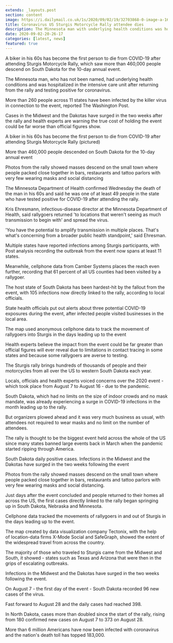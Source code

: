 ```yaml
---
extends: _layouts.post
section: content
image: https://i.dailymail.co.uk/1s/2020/09/02/19/32703868-0-image-a-16_1599072814893.jpg 
title: Coronavirus US Sturgis Motorcycle Rally attendee dies 
description: The Minnesota man with underlying health conditions was hospitalized in the ICU after returning from Sturgis Motorcycle Rally and testing positive. 
date: 2020-09-02-20-26-17 
categories: [latest, news] 
featured: true 
--- 
```

A biker in his 60s has become the first person to die from COVID-19 after attending Sturgis Motorcycle Rally, which saw more than 460,000 people descend on South Dakota for the 10-day annual event. 

The Minnesota man, who has not been named, had underlying health conditions and was hospitalized in the intensive care unit after returning from the rally and testing positive for coronavirus. 

More than 260 people across 11 states have been infected by the killer virus in connection to the event, reported The Washington Post.

Cases in the Midwest and the Dakotas have surged in the two weeks after the rally and health experts are warning the true cost of holding the event could be far worse than official figures show. 

A biker in his 60s has become the first person to die from COVID-19 after attending Sturgis Motorcycle Rally (pictured) 

More than 460,000 people descended on South Dakota for the 10-day annual event

Photos from the rally showed masses descend on the small town where people packed close together in bars, restaurants and tattoo parlors with very few wearing masks and social distancing  

The Minnesota Department of Health confirmed Wednesday the death of the man in his 60s and said he was one of at least 49 people in the state who have tested positive for COVID-19 after attending the rally. 

Kris Ehresmann, infectious-disease director at the Minnesota Department of Health, said rallygoers returned 'to locations that weren't seeing as much transmission to begin with' and spread the virus. 

'You have the potential to amplify transmission in multiple places. That's what's concerning from a broader public health standpoint,' said Ehresman.

Multiple states have reported infections among Sturgis participants, with Post analysis recording the outbreak from the event now spans at least 11 states.    

Meanwhile, cellphone data from Camber Systems places the reach even further, recording that 61 percent of all US counties had been visited by a rallygoer.  

The host state of South Dakota has been hardest-hit by the fallout from the event, with 105 infections now directly linked to the rally, according to local officials.  

State health officials put out alerts about three potential COVID-19 exposures during the event, after infected people visited businesses in the local area. 

The map used anonymous cellphone data to track the movement of rallygoers into Sturgis in the days leading up to the event

Health experts believe the impact from the event could be far greater than official figures will ever reveal due to limitations in contact tracing in some states and because some rallygoers are averse to testing.  

The Sturgis rally brings hundreds of thousands of people and their motorcycles from all over the US to western South Dakota each year.

Locals, officials and health experts voiced concerns over the 2020 event - which took place from August 7 to August 16 - due to the pandemic. 

South Dakota, which had no limits on the size of indoor crowds and no mask mandate, was already experiencing a surge in COVID-19 infections in the month leading up to the rally. 

But organizers plowed ahead and it was very much business as usual, with attendees not required to wear masks and no limit on the number of attendees.

The rally is thought to be the biggest event held across the whole of the US since many states banned large events back in March when the pandemic started ripping through America. 

South Dakota daily positive cases. Infections in the Midwest and the Dakotas have surged in the two weeks following the event

Photos from the rally showed masses descend on the small town where people packed close together in bars, restaurants and tattoo parlors with very few wearing masks and social distancing.

Just days after the event concluded and people returned to their homes all across the US, the first cases directly linked to the rally began springing up in South Dakota, Nebraska and Minnesota. 

Cellphone data tracked the movements of rallygoers in and out of Sturgis in the days leading up to the event. 

The map created by data visualization company Tectonix, with the help of location-data firms X-Mode Social and SafeGraph, showed the extent of the widespread travel from across the country. 

The majority of those who traveled to Sturgis came from the Midwest and South, it showed - states such as Texas and Arizona that were then in the grips of escalating outbreaks.  

Infections in the Midwest and the Dakotas have surged in the two weeks following the event. 

On August 7 - the first day of the event - South Dakota recorded 96 new cases of the virus.  

Fast forward to August 28 and the daily cases had reached 398. 

In North Dakota, cases more than doubled since the start of the rally, rising from 180 confirmed new cases on August 7 to 373 on August 28. 

More than 6 million Americans have now been infected with coronavirus and the nation's death toll has topped 183,000.     





